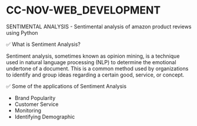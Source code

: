 # CC-NOV-WEB_DEVELOPMENT
SENTIMENTAL ANALYSIS - Sentimental analysis of amazon product reviews using Python

✅ What is Sentiment Analysis?

Sentiment analysis, sometimes known as opinion mining, is a technique used in natural language processing (NLP) to determine the emotional undertone of a document. This is a common method used by organizations to identify and group ideas regarding a certain good, service, or concept.

✅ Some of the applications of Sentiment Analysis

- Brand Popularity
- Customer Service
- Monitoring
- Identifying Demographic
